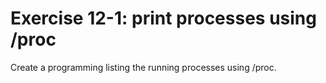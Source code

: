 # Exercise 12-1: print processes using /proc
Create a programming listing the running processes using /proc.

